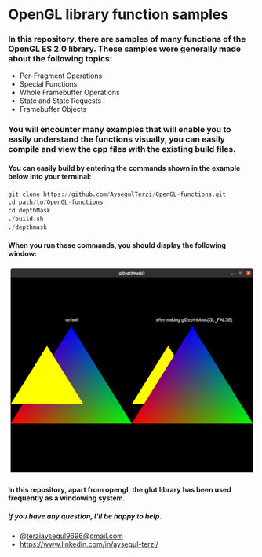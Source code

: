 # OpenGL library function samples

### In this repository, there are samples of many functions of the OpenGL ES 2.0 library. These samples were generally made about the following topics:
* Per-Fragment Operations
* Special Functions
* Whole Framebuffer Operations
* State and State Requests
* Framebuffer Objects

### You will encounter many examples that will enable you to easily understand the functions visually, you can easily compile and view the cpp files with the existing build files.
#### You can easily build by entering the commands shown in the example below into your terminal:

```python
git clone https://github.com/AysegulTerzi/OpenGL-functions.git
cd path/to/OpenGL-functions
cd depthMask
./build.sh
./depthmask

```
#### When you run these commands, you should display the following window:

![picture alt](https://github.com/AysegulTerzi/OpenGL-functions/blob/main/depthmaskwin.png)

#### In this repository, apart from opengl, the glut library has been used frequently as a windowing system.

##### If you have any question, I'll be happy to help. 
* @terziaysegul9696@gmail.com
* https://www.linkedin.com/in/aysegul-terzi/
